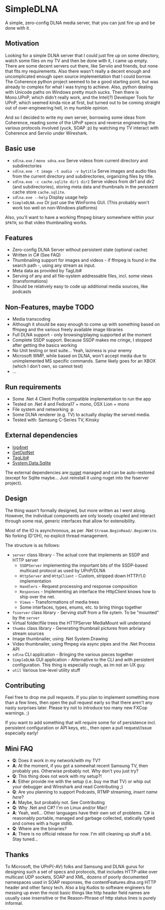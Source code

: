 SimpleDLNA
===
A simple, zero-config DLNA media server, that you can just fire up and be done with it.

Motivation
---
Looking for a simple DLNA server that I could just fire up on some directory, watch some files on my TV and then be done with it, I came up empty. There are some decent servers out there, like Serviio and friends, but none that fits my requirements. Also there wasn't really a decent enough and uncomplicated enough open source implementation that I could borrow. The Coherence python project seemed to be a good starting point, but was already to complex for what I was trying to achieve. Also, python dealing with Unicode paths on Windows pretty much sucks. Then there is Mono.UPnP, which didn't really work, and the Intel(?) Developer Tools for UPnP, which seemed kinda nice at first, but turned out to be coming straight out of over-engineering hell, in my humble opinion.

And so I decided to write my own server, borrowing some ideas from Coherence, reading some of the UPnP specs and reverse engineering the various protocols involved (yuck, SOAP :p) by watching my TV interact with Coherence and Serviio under Wireshark.

Basic use
---

* `sdlna.exe` / `mono sdna.exe`
  Serve videos from current directory and subdirectories
* `sdlna.exe -t image -t audio -v bytitle`
   Serve images and audio files from the current directory and subdirectories, organizing files by title.
* `sdlna.exe -c cache.sqlite dir1 dir2`
   Serve videos from dir1 and dir2 (and subdirectories), storing meta data and thumbnails in the persistent cache store `cache.sqlite`.
* `sdlna.exe --help`
  Display usage help
* `SimpleDLNA.exe`
  Or just use the WinForms GUI. (This probably won't work too well on non-Windows platforms)

Also, you'll want to have a working ffmpeg binary somewhere within your `$PATH`, so that video thumbnailing works.


Features
---

* Zero-config DLNA Server without persistent state (optional cache)
* Written in C# (See FAQ)
* Thumbnailing support for images and videos - if ffmpeg is found in the search path -, using any stream as input.
* Meta data as provided by TagLib#
* Serving of any and all file-system addressable  files, incl. some views (transformations)
* Should be relatively easy to code up additional media sources, like podcasts

Non-Features, maybe TODO
---

* Media transcoding
 * Although it should be easy enough to come up with something based on ffmpeg and the various freely available image libraries
* Full DLNA support - only browsing/playing supported at the moment
* Complete SSDP support. Because SSDP makes me cringe, I stopped after getting the basics working
* No Unit testing or test suite... Yeah, laziness is your enemy
* Microsoft WMP, while based on DLNA, won't accept media due to unimplemented MS specific commands. Same likely goes for an XBOX (which I don't own, so cannot test)
* ...

Run requirements
---

* Some .Net 4 Client Profile compatible implementation to run the app
 * Tested on .Net 4 and Fedora17 + mono, OSX Lion + mono
* File system and networking :p
* Some DLNA renderer (e.g. TV) to actually display the served media.
 * Tested with: Samsung C-Series TV, Kinsky

External dependencies
---

* [log4net](http://logging.apache.org/log4net/)
* [GetOptNet](https://github.com/nmaier/getoptnet)
* [TagLib#](https://github.com/mono/taglib-sharp/)
* [System.Data.Sqlite](http://system.data.sqlite.org/)

The external dependencies are [nuget](http://nuget.org/) managed and can be auto-restored (except for Sqlite maybe... Just reinstall it using nuget into the fsserver project).

Design
---
The thing wasn't formally designed, but more written as I went along. However, the individual components are only loosely coupled and interact through some real, generic interfaces that allow for extensibility.

Most of the IO is asynchronous, as per .Net `Stream.BeginRead/.BeginWrite`. No forking (D'OH), no explicit thread management.

The structure is as follows:

* `server` class library - The actual core that implements an SSDP and HTTP server
  * `SSDPServer` implementing the important bits of the SSDP-based multicast protocol as used by UPnP/DLNA
  * `HttpServer` and `HttpClient` - Custom, stripped down HTTP/1.0 implementation
  * `Handlers` - Request processing and response composition
  * `Responses` - Implementing an interface the HttpClient knows how to ship over the net.
  * `Views` - Transformations of media trees
  * Some interfaces, types, enums, etc. to bring things together
* `fsserver` class library - Serving stuff from a file sytem. To be "mounted" by the `server`
 * Virtual folder/file trees the HTTPServer MediaMount will understand
* `thumbs` class library - Generating thumbnail pictures from arbriary stream sources
 * Image thumbnailer, using .Net System.Drawing
 * Video thumbnailer, using ffmpeg via async pipes and the .Net Process API
* `sdlna` CLI application - Bringing the various pieces together
* `SimpleDLNA` GUI application - Alternative to the CLI and with persistent configuration. This thing is especially rough, as im not an UX guy.
* `util` Various low-level utility stuff

Contributing
---
Feel free to drop me pull requests. If you plan to implement something more than a few lines, then open the pull request early so that there aren't any nasty surprises later.
Please try not to introduce too many new FXCop warnings. ;)

If you want to add something that will require some for of persistence incl. persistent configuration or API keys, etc., then open a pull request/issue especially early!

Mini FAQ
---

* **Q**: Does it work in my network/with my TV?
* **A**: At the moment, if you got a somewhat recent Samsung TV, then probably yes. Otherwise probably not. Why don't you just try?
* **Q**: This thing does not work with my setup?!
* **A**: Either provide me with the setup (i.e. buy me that TV) or whip out your debugger and Wireshark and read Contributing ;)
* **Q**: Are you planning to support Podcasts, RTMP streaming, *insert name here*?
* **A**: Maybe, but probably not. See Contributing
* **Q**: Why .Net and C#? I'm on Linux and/or Mac!
* **A**: Yeah, well... Other languages have their own set of problems. C# is reasonably portable, managed and garbage collected, statically typed and comes with a huge stdlib.
* **Q**: Where are the binaries?
* **A**: There is no official release for now. I'm still cleaning up stuff a bit. Stay tuned...

Thanks
---
To Microsoft, the UPnP(-AV) folks and Samsung and DLNA gurus for designing such a set of specs and protocols, that includes HTTP-alike over multicast UDP sockets, SOAP and XML, dozens of poorly documented namespaces used in SOAP responses, the contentFeatures.dlna.org HTTP header and other fancy tech.
Also a big Kudos to software engineers for messing up even the most basic things like http header field names are usually case insensitive or the Reason-Phrase of http status lines is purely informal.

